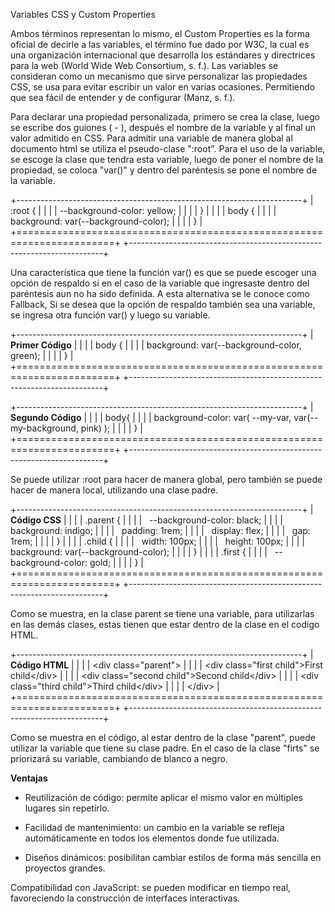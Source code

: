 Variables CSS y Custom Properties

Ambos términos representan lo mismo, el Custom Properties es la forma
oficial de decirle a las variables, el término fue dado por W3C, la cual
es una organización internacional que desarrolla los estándares y
directrices para la web (World Wide Web Consortium, s. f.). Las
variables se consideran como un mecanismo que sirve personalizar las
propiedades CSS, se usa para evitar escribir un valor en varias
ocasiones. Permitiendo que sea fácil de entender y de configurar (Manz,
s. f.).

Para declarar una propiedad personalizada, primero se crea la clase,
luego se escribe dos guiones ( - ), después el nombre de la variable y
al final un valor admitido en CSS. Para admitir una variable de manera
global al documento html se utiliza el pseudo-clase ":root". Para el uso
de la variable, se escoge la clase que tendra esta variable, luego de
poner el nombre de la propiedad, se coloca "var()" y dentro del
paréntesis se pone el nombre de la variable.

+-----------------------------------------------------------------------+
| :root {                                                               |
|                                                                       |
| \--background-color: yellow;                                          |
|                                                                       |
| }                                                                     |
|                                                                       |
| body {                                                                |
|                                                                       |
| background: var(\--background-color);                                 |
|                                                                       |
| }                                                                     |
+=======================================================================+
+-----------------------------------------------------------------------+

Una característica que tiene la función var() es que se puede escoger
una opción de respaldo si en el caso de la variable que ingresaste
dentro del paréntesis aun no ha sido definida. A esta alternativa se le
conoce como Fallback, Si se desea que la opción de respaldo también sea
una variable, se ingresa otra función var() y luego su variable.

+-----------------------------------------------------------------------+
| **Primer Código**                                                     |
|                                                                       |
| body {                                                                |
|                                                                       |
| background: var(\--background-color, green);                          |
|                                                                       |
| }                                                                     |
+=======================================================================+
+-----------------------------------------------------------------------+

+-----------------------------------------------------------------------+
| **Segundo Código**                                                    |
|                                                                       |
| body{                                                                 |
|                                                                       |
| background-color: var( \--my-var, var(\--my-background, pink) );      |
|                                                                       |
| }                                                                     |
+=======================================================================+
+-----------------------------------------------------------------------+

Se puede utilizar :root para hacer de manera global, pero también se
puede hacer de manera local, utilizando una clase padre.

+-----------------------------------------------------------------------+
| **Código CSS**                                                        |
|                                                                       |
| .parent {                                                             |
|                                                                       |
|   \--background-color: black;                                         |
|                                                                       |
|   background: indigo;                                                 |
|                                                                       |
|   padding: 1rem;                                                      |
|                                                                       |
|   display: flex;                                                      |
|                                                                       |
|   gap: 1rem;                                                          |
|                                                                       |
| }                                                                     |
|                                                                       |
| .child {                                                              |
|                                                                       |
|   width: 100px;                                                       |
|                                                                       |
|   height: 100px;                                                      |
|                                                                       |
|   background: var(\--background-color);                               |
|                                                                       |
| }                                                                     |
|                                                                       |
| .first {                                                              |
|                                                                       |
|   \--background-color: gold;                                          |
|                                                                       |
| }                                                                     |
+=======================================================================+
+-----------------------------------------------------------------------+

Como se muestra, en la clase parent se tiene una variable, para
utilizarlas en las demás clases, estas tienen que estar dentro de la
clase en el codigo HTML.

+-----------------------------------------------------------------------+
| **Código HTML**                                                       |
|                                                                       |
| \<div class=\"parent\"\>                                              |
|                                                                       |
| \<div class=\"first child\"\>First child\</div\>                      |
|                                                                       |
| \<div class=\"second child\"\>Second child\</div\>                    |
|                                                                       |
| \<div class=\"third child\"\>Third child\</div\>                      |
|                                                                       |
| \</div\>                                                              |
+=======================================================================+
+-----------------------------------------------------------------------+

Como se muestra en el código, al estar dentro de la clase "parent",
puede utilizar la variable que tiene su clase padre. En el caso de la
clase "firts" se priorizará su variable, cambiando de blanco a negro.

**Ventajas**

-   Reutilización de código: permite aplicar el mismo valor en múltiples
    lugares sin repetirlo.

-   Facilidad de mantenimiento: un cambio en la variable se refleja
    automáticamente en todos los elementos donde fue utilizada.

-   Diseños dinámicos: posibilitan cambiar estilos de forma más sencilla
    en proyectos grandes.

Compatibilidad con JavaScript: se pueden modificar en tiempo real,
favoreciendo la construcción de interfaces interactivas.
